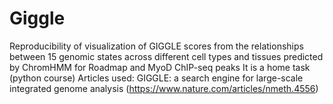 # Giggle
Reproducibility of visualization of GIGGLE scores from the relationships between 15 genomic states across different cell types and tissues predicted by ChromHMM for Roadmap and MyoD ChIP-seq peaks
It is a home task (python course)
Articles used:
GIGGLE: a search engine for large-scale integrated genome analysis (https://www.nature.com/articles/nmeth.4556)
